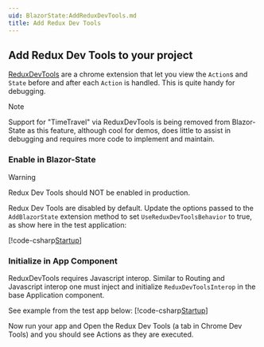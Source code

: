 ```yaml
---
uid: BlazorState:AddReduxDevTools.md
title: Add Redux Dev Tools
---
```


## Add Redux Dev Tools to your project

[ReduxDevTools](https://chrome.google.com/webstore/detail/redux-devtools/lmhkpmbekcpmknklioeibfkpmmfibljd) are a chrome extension that let you view the `Action`s and `State` before and after each `Action` is handled.
This is quite handy for debugging.

> [!NOTE]
> Support for "TimeTravel" via ReduxDevTools is being removed from Blazor-State as this feature, although cool for demos, does little to assist in debugging and requires more code to implement and maintain.

### Enable in Blazor-State

> [!WARNING]
> Redux Dev Tools should NOT be enabled in production.

Redux Dev Tools are disabled by default.  Update the options passed to the `AddBlazorState` extension method to set `UseReduxDevToolsBehavior` to true, as show here in the test application:

[!code-csharp[Startup](../../Tests/TestApp/Client/Program.cs?highlight=49 "Code Link")]

### Initialize in App Component

ReduxDevTools requires Javascript interop. Similar to Routing and Javascript interop one must inject and initialize `ReduxDevToolsInterop` in the base Application component.

See example from the test app below:
[!code-csharp[Startup](../../Tests/TestApp/Client/App.razor.cs?highlight=13,21 "Code Link")]

Now run your app and Open the Redux Dev Tools (a tab in Chrome Dev Tools) and you should see Actions as they are executed.
